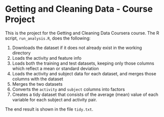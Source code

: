 # Getting and Cleaning Data - Course Project

This is the project for the Getting and Cleaning Data Coursera course.
The R script, `run_analysis.R`, does the following:

1. Downloads the dataset if it does not already exist in the working directory
2. Loads the activity and feature info
3. Loads both the training and test datasets, keeping only those columns which
   reflect a mean or standard deviation
4. Loads the activity and subject data for each dataset, and merges those
   columns with the dataset
5. Merges the two datasets
6. Converts the `activity` and `subject` columns into factors
7. Creates a tidy dataset that consists of the average (mean) value of each
   variable for each subject and activity pair.

The end result is shown in the file `tidy.txt`.
